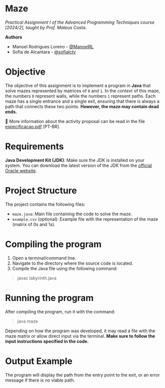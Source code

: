 # Maze
_Practical Assignment I of the Advanced Programming Techniques course [2024/2], taught by Prof. Mateus Costa._

**Authors**
- Manoel Rodrigues Loreiro - [@ManoelRL](https://github.com/ManoelRL)
- Sofia de Alcantara - [@sofialctv](https://github.com/sofialctv)

# Objective
The objective of this assignment is to implement a program in **Java** that
solve mazes represented by matrices of `0` and `1`. In the context of this
maze, the numbers `0` represent walls, while the numbers `1` represent paths. Each maze has a single entrance and a single
exit, ensuring that there is always a path that connects these two points.
**However, the maze may contain dead ends.**

📂 More information about the activity proposal can be read in the file [especificacao.pdf](/especificacao.pdf) [PT-BR].

# Requirements
**Java Development Kit (JDK)**: Make sure the JDK is installed on your system. You can download the latest version of the JDK from the [official Oracle website](https://www.oracle.com/java/technologies/javase-jdk11-downloads.html).

# Project Structure
The project contains the following files:
- `maze.java`: Main file containing the code to solve the maze.
- `example.csv` (optional): Example file with the representation of the maze (matrix of 0s and 1s).

# Compiling the program
1. Open a terminal/command line.
2. Navigate to the directory where the source code is located.
3. Compile the Java file using the following command:
> javac labyrinth.java

# Running the program
After compiling the program, run it with the command:
> java maze

Depending on how the program was developed, it may read a file with the maze matrix or allow direct input via the terminal. **Make sure to follow the input instructions specified in the code.**

# Output Example
The program will display the path from the entry point to the exit, or an error message if there is no viable path.